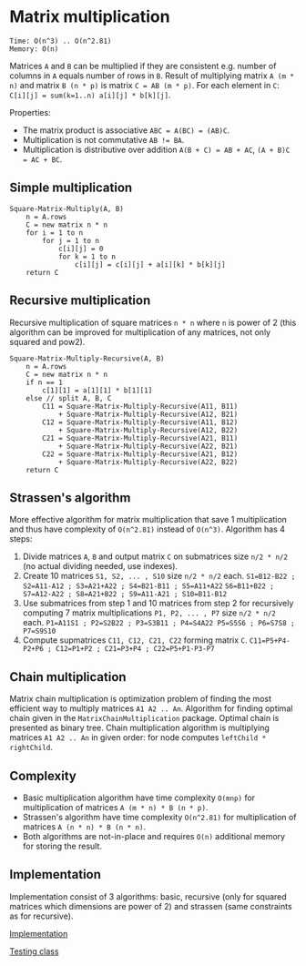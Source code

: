 # Matrix multiplication
```
Time: O(n^3) .. O(n^2.81)
Memory: O(n)
```
Matrices `A` and `B` can be multiplied if they are consistent e.g. number of columns in `A` equals number of rows in `B`.
Result of multiplying matrix `A (m * n)` and matrix `B (n * p)` is matrix `C = AB (m * p)`. For each element in `C`: `C[i][j] = sum(k=1..n) a[i][j] * b[k][j]`.

Properties:
- The matrix product is associative `ABC = A(BC) = (AB)C`.
- Multiplication is not commutative `AB != BA`.
- Multiplication is distributive over addition `A(B + C) = AB + AC`, `(A + B)C = AC + BC`.

## Simple multiplication
```
Square-Matrix-Multiply(A, B)
    n = A.rows
    C = new matrix n * n
    for i = 1 to n
        for j = 1 to n
            c[i][j] = 0
            for k = 1 to n
                c[i][j] = c[i][j] + a[i][k] * b[k][j]
    return C
```

## Recursive multiplication
Recursive multiplication of square matrices `n * n` where `n` is power of 2 (this algorithm can be improved for multiplication of any matrices, not only squared and pow2).
```
Square-Matrix-Multiply-Recursive(A, B)
    n = A.rows
    C = new matrix n * n
    if n == 1
        c[1][1] = a[1][1] * b[1][1]
    else // split A, B, C
        C11 = Square-Matrix-Multiply-Recursive(A11, B11)
            + Square-Matrix-Multiply-Recursive(A12, B21)
        C12 = Square-Matrix-Multiply-Recursive(A11, B12)
            + Square-Matrix-Multiply-Recursive(A12, B22)
        C21 = Square-Matrix-Multiply-Recursive(A21, B11)
            + Square-Matrix-Multiply-Recursive(A22, B21)
        C22 = Square-Matrix-Multiply-Recursive(A21, B12)
            + Square-Matrix-Multiply-Recursive(A22, B22)
    return C
```

## Strassen's algorithm
More effective algorithm for matrix multiplication that save 1 multiplication and thus have complexity of `O(n^2.81)` instead of `O(n^3)`.
Algorithm has 4 steps:
1. Divide matrices `A`, `B` and output matrix `C` on submatrices size `n/2 * n/2` (no actual dividing needed, use indexes).
2. Create 10 matrices `S1, S2, ... , S10` size `n/2 * n/2` each.
`S1=B12-B22 ; S2=A11-A12 ; S3=A21+A22 ; S4=B21-B11 ; S5=A11+A22`
`S6=B11+B22 ; S7=A12-A22 ; S8=A21+B22 ; S9=A11-A21 ; S10=B11-B12`
3. Use submatrices from step 1 and 10 matrices from step 2 for recursively computing 7 matrix multiplications `P1, P2, ... , P7` size `n/2 * n/2` each.
`P1=A11S1 ; P2=S2B22 ; P3=S3B11 ; P4=S4A22 P5=S5S6 ; P6=S7S8 ; P7=S9S10`
4. Compute supmatrices `C11, C12, C21, C22` forming matrix `C`.
`C11=P5+P4-P2+P6 ; C12=P1+P2 ; C21=P3+P4 ; C22=P5+P1-P3-P7`

## Chain multiplication
Matrix chain multiplication is optimization problem of finding the most efficient way to multiply matrices `A1 A2 .. An`. Algorithm for finding optimal chain given in the `MatrixChainMultiplication` package. Optimal chain is presented as binary tree.
Chain multiplication algorithm is multiplying matrices `A1 A2 .. An` in given order: for node computes `leftChild * rightChild`.

## Complexity
- Basic multiplication algorithm have time complexity `O(mnp)` for multiplication of matrices `A (m * n) * B (n * p)`.
- Strassen's algorithm have time complexity `O(n^2.81)` for multiplication of matrices `A (n * n) * B (n * n)`.
- Both algorithms are not-in-place and requires `O(n)` additional memory for storing the result.

## Implementation
Implementation consist of 3 algorithms: basic, recursive (only for squared matrices which dimensions are power of 2) and strassen (same constraints as for recursive).

[Implementation](/src/matrices/MatrixMultiplication.java)

[Testing class](/test/matrices/MatrixMultiplicationTest.java)
